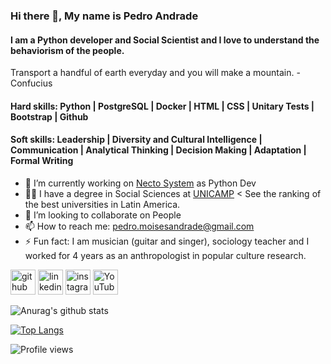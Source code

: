 ### Hi there 👋, My name is Pedro Andrade
#### I am a Python developer and Social Scientist and I love to understand the behaviorism of the people.

Transport a handful of earth everyday and you will make a mountain. - Confucius

#### Hard skills: Python | PostgreSQL | Docker | HTML |  CSS | Unitary Tests | Bootstrap | Github
#### Soft skills: Leadership | Diversity and Cultural Intelligence | Communication | Analytical Thinking | Decision Making | Adaptation | Formal Writing

- 🔭 I’m currently working on [Necto System](http://znc.com.br/en/) as Python Dev 
- 👨‍🎓 I have a degree in Social Sciences at [UNICAMP](https://www.topuniversities.com/university-rankings/latin-american-university-rankings/2021) < See the ranking of the best universities in Latin America.
- 👯 I’m looking to collaborate on People 
- 📫 How to reach me: pedro.moisesandrade@gmail.com 
- ⚡ Fun fact: I am musician (guitar and singer), sociology teacher and I worked for 4 years as an anthropologist in popular culture research.   

[<img src='https://cdn.jsdelivr.net/npm/simple-icons@3.0.1/icons/github.svg' alt='github' height='40'>](https://github.com/watrax13)  [<img src='https://cdn.jsdelivr.net/npm/simple-icons@3.0.1/icons/linkedin.svg' alt='linkedin' height='40'>](https://www.linkedin.com/in/pedro-andrade-dos-santos/) [<img src='https://cdn.jsdelivr.net/npm/simple-icons@3.0.1/icons/instagram.svg' alt='instagram' height='40'>](https://www.instagram.com/pedroandrade.py/)  [<img src='https://cdn.jsdelivr.net/npm/simple-icons@3.0.1/icons/youtube.svg' alt='YouTube' height='40'>](https://www.youtube.com/channel/UCAd_xdItpeZ72wAR1r9oZ1w)  

![Anurag's github stats](https://github-readme-stats.vercel.app/api?username=wartrax13&count_private=true&show_icons=true&theme=onedark)

[![Top Langs](https://github-readme-stats.vercel.app/api/top-langs/?username=wartrax13)](https://github.com/anuraghazra/github-readme-stats)

![Profile views](https://gpvc.arturio.dev/wartrax13)
